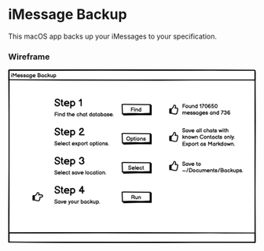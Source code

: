 # iMessage Backup
This macOS app backs up your iMessages to your specification.

### Wireframe
![iMessage Backup mock](https://raw.githubusercontent.com/patmcgtx/imessage-backup/main/mocks/Step%204.png)
